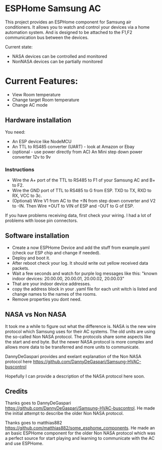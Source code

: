 # ESPHome Samsung AC

This project provides an ESPHome component for Samsung air conditioners. It allows you to watch and control your devices via a home
automation system. And is designed to be attached to the F1,F2 communication bus between the devices.

Current state:

- NASA devices can be controlled and monitored
- NonNASA devices can be partially monitored

# Current Features:

- View Room temperature
- Change target Room temperature
- Change AC mode

## Hardware installation

You need:

- An ESP device like NodeMCU
- An TTL to RS485 converter (UART) - look at Amazon or Ebay
- (optional - use power directly from AC) An Mini step down power converter 12v to 9v

### Instructions

- Wire the A+ port of the TTL to RS485 to F1 of your Samsung AC and B+ to F2.
- Wire the GND port of TTL to RS485 to G from ESP. TXD to TX, RXD to RX, VCC to 3c.
- (Optional) Wire V1 from AC to the +IN from step down converter and V2 to -IN. Then Wire +OUT to VIN of ESP and -OUT to G of ESP.

If you have problems receiving data, first check your wiring. I had a lot of problems with loose pin connectors.

## Software installation

- Create a now ESPHome Device and add the stuff from example.yaml (check our ESP chip and change if needed).
- Deploy and boot it.
- After reboot check your log. It should write out yellow received data packets.
- Wait a few seconds and watch for purple log messages like this: "known indoor devices: 20.00.00, 20.00.01, 20.00.02, 20.00.03"
- That are your indoor device addresses.
- copy the address block in your .yaml file for each unit witch is listed and change names to the names of the rooms.
- Remove properties you dont need.

## NASA vs Non NASA

It took me a while to figure out what the difference is. NASA is the new wire protocol which Samsung uses for their AC systems.
The old units are using the so-called Non NASA protocol. The protocols share some aspects like the start and end byte. But the
newer NASA protocol is more complex and allows more data to be transferred and more units to communicate.

DannyDeGaspari provides and exelant explanation of the Non NASA protocol here https://github.com/DannyDeGaspari/Samsung-HVAC-buscontrol

Hopefully I can provide a description of the NASA protocol here soon.

## Credits

Thanks goes to DannyDeGaspari https://github.com/DannyDeGaspari/Samsung-HVAC-buscontrol. He made the initial attempt to describe the
older Non NASA protocol.

Thanks goes to matthias882 https://github.com/matthias882/some_esphome_components. He made an an basic ESPHome component
for the older Non NASA protocol which was a perfect source for start playing and learning to communicate with the AC
and use ESPHome.
